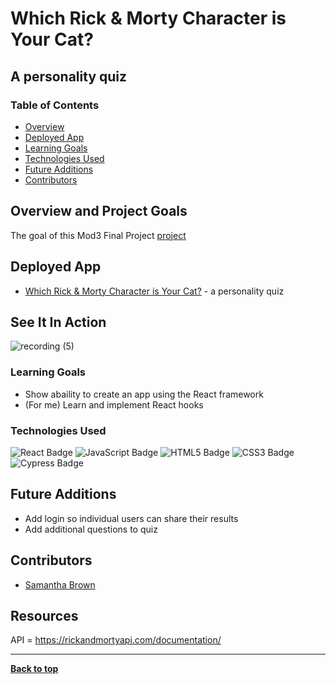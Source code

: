 # Which Rick & Morty Character is Your Cat?
## A personality quiz

### Table of Contents
- [Overview](#overview-and-project-goals)
- [Deployed App](#deployed-app)
- [Learning Goals](#learning-goals)
- [Technologies Used](#technologies-used)
- [Future Additions](#future-additions)
- [Contributors](#contributors)

## Overview and Project Goals 

The goal of this Mod3 Final Project [project](https://frontend.turing.edu/projects/module-3/showcase.html) 

## Deployed App 

- [Which Rick & Morty Character is Your Cat?](https://rickandmorty-deploy.herokuapp.com/) - a personality quiz

## See It In Action

![recording (5)](https://user-images.githubusercontent.com/79541611/135016494-10098ec6-78b0-437e-b91b-e6add290b7fd.gif)

### Learning Goals

- Show abaility to create an app using the React framework
- (For me) Learn and implement React hooks

### Technologies Used

<p text-align="center"> 
    <img alt="React Badge" src="https://img.shields.io/badge/React-61DAFB?logo=react&logoColor=000&style=flat-square)" />
    <img alt="JavaScript Badge" src="https://img.shields.io/badge/JavaScript-F7DF1E?logo=javascript&logoColor=000&style=flat-square" />
    <img alt="HTML5 Badge" src="https://img.shields.io/badge/HTML5-E34F26?logo=html5&logoColor=fff&style=flat-square" />
    <img alt="CSS3 Badge" src="https://img.shields.io/badge/CSS3-1572B6?logo=css3&logoColor=fff&style=flat-square" />
    <img alt="Cypress Badge" src="https://img.shields.io/badge/Cypress-17202C?logo=cypress&logoColor=fff&style=flat-square" />
</p>

## Future Additions

- Add login so individual users can share their results
- Add additional questions to quiz

## Contributors
- [Samantha Brown](https://github.com/Samantha-Brown)

## Resources
API  = https://rickandmortyapi.com/documentation/
**************************************************************************

**[Back to top](#table-of-contents)**
